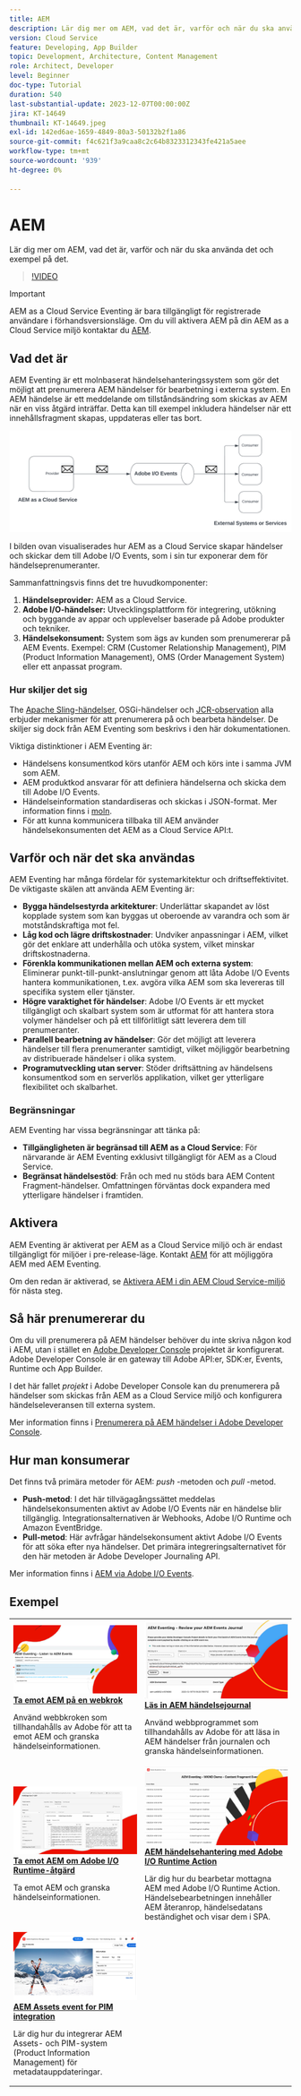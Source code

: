 ```yaml
---
title: AEM
description: Lär dig mer om AEM, vad det är, varför och när du ska använda det och exempel på det.
version: Cloud Service
feature: Developing, App Builder
topic: Development, Architecture, Content Management
role: Architect, Developer
level: Beginner
doc-type: Tutorial
duration: 540
last-substantial-update: 2023-12-07T00:00:00Z
jira: KT-14649
thumbnail: KT-14649.jpeg
exl-id: 142ed6ae-1659-4849-80a3-50132b2f1a86
source-git-commit: f4c621f3a9caa8c2c64b8323312343fe421a5aee
workflow-type: tm+mt
source-wordcount: '939'
ht-degree: 0%

---
```


# AEM

Lär dig mer om AEM, vad det är, varför och när du ska använda det och exempel på det.

>[!VIDEO](https://video.tv.adobe.com/v/3426686?quality=12&learn=on)

>[!IMPORTANT]
>
>AEM as a Cloud Service Eventing är bara tillgängligt för registrerade användare i förhandsversionsläge. Om du vill aktivera AEM på din AEM as a Cloud Service miljö kontaktar du [AEM](mailto:grp-aem-events@adobe.com).

## Vad det är

AEM Eventing är ett molnbaserat händelsehanteringssystem som gör det möjligt att prenumerera AEM händelser för bearbetning i externa system. En AEM händelse är ett meddelande om tillståndsändring som skickas av AEM när en viss åtgärd inträffar. Detta kan till exempel inkludera händelser när ett innehållsfragment skapas, uppdateras eller tas bort.

![AEM](./assets/aem-eventing.png)

I bilden ovan visualiserades hur AEM as a Cloud Service skapar händelser och skickar dem till Adobe I/O Events, som i sin tur exponerar dem för händelseprenumeranter.

Sammanfattningsvis finns det tre huvudkomponenter:

1. **Händelseprovider:** AEM as a Cloud Service.
1. **Adobe I/O-händelser:** Utvecklingsplattform för integrering, utökning och byggande av appar och upplevelser baserade på Adobe produkter och tekniker.
1. **Händelsekonsument:** System som ägs av kunden som prenumererar på AEM Events. Exempel: CRM (Customer Relationship Management), PIM (Product Information Management), OMS (Order Management System) eller ett anpassat program.

### Hur skiljer det sig

The [Apache Sling-händelser](https://sling.apache.org/documentation/bundles/apache-sling-eventing-and-job-handling.html), OSGi-händelser och [JCR-observation](https://jackrabbit.apache.org/oak/docs/features/observation.html) alla erbjuder mekanismer för att prenumerera på och bearbeta händelser. De skiljer sig dock från AEM Eventing som beskrivs i den här dokumentationen.

Viktiga distinktioner i AEM Eventing är:

- Händelsens konsumentkod körs utanför AEM och körs inte i samma JVM som AEM.
- AEM produktkod ansvarar för att definiera händelserna och skicka dem till Adobe I/O Events.
- Händelseinformation standardiseras och skickas i JSON-format. Mer information finns i [moln](https://cloudevents.io/).
- För att kunna kommunicera tillbaka till AEM använder händelsekonsumenten det AEM as a Cloud Service API:t.


## Varför och när det ska användas

AEM Eventing har många fördelar för systemarkitektur och driftseffektivitet. De viktigaste skälen att använda AEM Eventing är:

- **Bygga händelsestyrda arkitekturer**: Underlättar skapandet av löst kopplade system som kan byggas ut oberoende av varandra och som är motståndskraftiga mot fel.
- **Låg kod och lägre driftskostnader**: Undviker anpassningar i AEM, vilket gör det enklare att underhålla och utöka system, vilket minskar driftskostnaderna.
- **Förenkla kommunikationen mellan AEM och externa system**: Eliminerar punkt-till-punkt-anslutningar genom att låta Adobe I/O Events hantera kommunikationen, t.ex. avgöra vilka AEM som ska levereras till specifika system eller tjänster.
- **Högre varaktighet för händelser**: Adobe I/O Events är ett mycket tillgängligt och skalbart system som är utformat för att hantera stora volymer händelser och på ett tillförlitligt sätt leverera dem till prenumeranter.
- **Parallell bearbetning av händelser**: Gör det möjligt att leverera händelser till flera prenumeranter samtidigt, vilket möjliggör bearbetning av distribuerade händelser i olika system.
- **Programutveckling utan server**: Stöder driftsättning av händelsens konsumentkod som en serverlös applikation, vilket ger ytterligare flexibilitet och skalbarhet.

### Begränsningar

AEM Eventing har vissa begränsningar att tänka på:

- **Tillgängligheten är begränsad till AEM as a Cloud Service**: För närvarande är AEM Eventing exklusivt tillgängligt för AEM as a Cloud Service.
- **Begränsat händelsestöd**: Från och med nu stöds bara AEM Content Fragment-händelser. Omfattningen förväntas dock expandera med ytterligare händelser i framtiden.

## Aktivera

AEM Eventing är aktiverat per AEM as a Cloud Service miljö och är endast tillgängligt för miljöer i pre-release-läge. Kontakt [AEM](mailto:grp-aem-events@adobe.com) för att möjliggöra AEM med AEM Eventing.

Om den redan är aktiverad, se [Aktivera AEM i din AEM Cloud Service-miljö](https://developer.adobe.com/experience-cloud/experience-manager-apis/guides/events/#enable-aem-events-on-your-aem-cloud-service-environment) för nästa steg.

## Så här prenumererar du

Om du vill prenumerera på AEM händelser behöver du inte skriva någon kod i AEM, utan i stället en [Adobe Developer Console](https://developer.adobe.com/) projektet är konfigurerat. Adobe Developer Console är en gateway till Adobe API:er, SDK:er, Events, Runtime och App Builder.

I det här fallet _projekt_ i Adobe Developer Console kan du prenumerera på händelser som skickas från AEM as a Cloud Service miljö och konfigurera händelseleveransen till externa system.

Mer information finns i [Prenumerera på AEM händelser i Adobe Developer Console](https://developer.adobe.com/experience-cloud/experience-manager-apis/guides/events/#how-to-subscribe-to-aem-events-in-the-adobe-developer-console).

## Hur man konsumerar

Det finns två primära metoder för AEM: _push_ -metoden och _pull_ -metod.

- **Push-metod**: I det här tillvägagångssättet meddelas händelsekonsumenten aktivt av Adobe I/O Events när en händelse blir tillgänglig. Integrationsalternativen är Webhooks, Adobe I/O Runtime och Amazon EventBridge.
- **Pull-metod**: Här avfrågar händelsekonsument aktivt Adobe I/O Events för att söka efter nya händelser. Det primära integreringsalternativet för den här metoden är Adobe Developer Journaling API.

Mer information finns i [AEM via Adobe I/O Events](https://developer.adobe.com/experience-cloud/experience-manager-apis/guides/events/#aem-events-processing-via-adobe-io).

## Exempel

<table>
  <tr>
    <td>
        <a  href="./examples/webhook.md"><img alt="Ta emot AEM på en webkrok" src="./assets/examples/webhook/webhook-example.png"/></a>
        <div><strong><a href="./examples/webhook.md">Ta emot AEM på en webkrok</a></strong></div>
        <p>
          Använd webbkroken som tillhandahålls av Adobe för att ta emot AEM och granska händelseinformationen.
        </p>
      </td>
      <td>
        <a  href="./examples/journaling.md"><img alt="Läs in AEM händelsejournal" src="./assets/examples/journaling/eventing-journal.png"/></a>
        <div><strong><a href="./examples/journaling.md">Läs in AEM händelsejournal</a></strong></div>
        <p>
          Använd webbprogrammet som tillhandahålls av Adobe för att läsa in AEM händelser från journalen och granska händelseinformationen.
        </p>
      </td>
    </tr>
  <tr>
    <td>
        <a  href="./examples/runtime-action.md"><img alt="Ta emot AEM om Adobe I/O Runtime-åtgärd" src="./assets/examples/runtime-action/eventing-runtime.png"/></a>
        <div><strong><a href="./examples/runtime-action.md">Ta emot AEM om Adobe I/O Runtime-åtgärd</a></strong></div>
        <p>
          Ta emot AEM och granska händelseinformationen.
        </p>
      </td>
      <td>
        <a  href="./examples/event-processing-using-runtime-action.md"><img alt="AEM händelsehantering med Adobe I/O Runtime Action" src="./assets/examples/event-processing-using-runtime-action/event-processing.png"/></a>
        <div><strong><a href="./examples/event-processing-using-runtime-action.md">AEM händelsehantering med Adobe I/O Runtime Action</a></strong></div>
        <p>
          Lär dig hur du bearbetar mottagna AEM med Adobe I/O Runtime Action. Händelsebearbetningen innehåller AEM återanrop, händelsedatans beständighet och visar dem i SPA.
        </p>
      </td>
  </tr>    
  <tr>
    <td>
        <a  href="./examples/assets-pim-integration.md"><img alt="AEM Assets event for PIM integration" src="./assets/examples/assets-pim-integration/PIM-integration-tile.png"/></a>
        <div><strong><a href="./examples/assets-pim-integration.md">AEM Assets event for PIM integration</a></strong></div>
        <p>
          Lär dig hur du integrerar AEM Assets- och PIM-system (Product Information Management) för metadatauppdateringar.
        </p>
      </td>
  </tr>  
</table>
